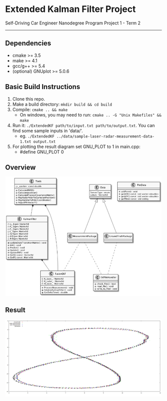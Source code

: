 # Extended Kalman Filter Project 
Self-Driving Car Engineer Nanodegree Program Project 1 - Term 2

---

## Dependencies

* cmake >= 3.5
* make >= 4.1
* gcc/g++ >= 5.4
* (optional) GNUplot >= 5.0.6

## Basic Build Instructions

1. Clone this repo.
2. Make a build directory: `mkdir build && cd build`
3. Compile: `cmake .. && make`
    - On windows, you may need to run: `cmake .. -G "Unix Makefiles" && make`
4. Run it: `./ExtendedKF path/to/input.txt path/to/output.txt`. You can find
   some sample inputs in 'data/'.
    - eg. `./ExtendedKF ../data/sample-laser-radar-measurement-data-1.txt output.txt`
5. For plotting the result diagram set GNU_PLOT to 1 in main.cpp:
    - #define GNU_PLOT 0

## Overview
![class diagram](./misc/OverView.png "Class diagram")

## Result
![result diagram](./data/Result_data1.png "Result diagram")
